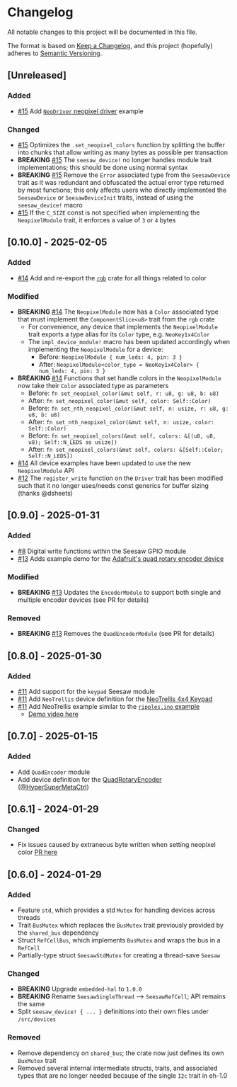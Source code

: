 # Changelog

All notable changes to this project will be documented in this file.

The format is based on [Keep a Changelog](https://keepachangelog.com/en/1.0.0/),
and this project (hopefully) adheres to [Semantic Versioning](https://semver.org/spec/v2.0.0.html).

## [Unreleased]

### Added

- [#15](https://github.com/alexeden/adafruit-seesaw/pull/15) Add [`NeoDriver` neopixel driver](https://www.adafruit.com/product/5766) example

### Changed

- [#15](https://github.com/alexeden/adafruit-seesaw/pull/15) Optimizes the `.set_neopixel_colors` function by splitting the buffer into chunks that allow writing as many bytes as possible per transaction
- **BREAKING** [#15](https://github.com/alexeden/adafruit-seesaw/pull/15) The `seesaw_device!` no longer handles module trait implementations; this should be done using normal syntax
- **BREAKING** [#15](https://github.com/alexeden/adafruit-seesaw/pull/15) Remove the `Error` associated type from the `SeesawDevice` trait as it was redundant and obfuscated the actual error type returned by most functions; this only affects users who directly implemented the `SeesawDevice` or `SeesawDeviceInit` traits, instead of using the `seesaw_device!` macro
- [#15](https://github.com/alexeden/adafruit-seesaw/pull/15) If the `C_SIZE` const is not specified when implementing the `NeopixelModule` trait, it enforces a value of `3` or `4` bytes


## [0.10.0] - 2025-02-05

### Added

- [#14](https://github.com/alexeden/adafruit-seesaw/pull/14) Add and re-export the [`rgb`](https://docs.rs/rgb/0.8.50/rgb/index.html) crate for all things related to color

### Modified

- **BREAKING** [#14](https://github.com/alexeden/adafruit-seesaw/pull/14) The `NeopixelModule` now has a `Color` associated type that must implement the `ComponentSlice<u8>` trait from the `rgb` crate
  - For convenience, any device that implements the `NeopixelModule` trait exports a type alias for its `Color` type, e.g. `NeoKey1x4Color`
  - The `impl_device_module!` macro has been updated accordingly when implementing the `NeopixelModule` for a device:
    - Before: `NeopixelModule { num_leds: 4, pin: 3 }`
    - After: `NeopixelModule<color_type = NeoKey1x4Color> { num_leds: 4, pin: 3 }`
- **BREAKING** [#14](https://github.com/alexeden/adafruit-seesaw/pull/14) Functions that set handle colors in the `NeopixelModule` now take their `Color` associated type as parameters
  - Before: `fn set_neopixel_color(&mut self, r: u8, g: u8, b: u8)`
  - After: `fn set_neopixel_color(&mut self, color: Self::Color)`
  - Before: `fn set_nth_neopixel_color(&mut self, n: usize, r: u8, g: u8, b: u8)`
  - After: `fn set_nth_neopixel_color(&mut self, n: usize, color: Self::Color)`
  - Before: `fn set_neopixel_colors(&mut self, colors: &[(u8, u8, u8); Self::N_LEDS as usize])`
  - After: `fn set_neopixel_colors(&mut self, colors: &[Self::Color; Self::N_LEDS])`
- [#14](https://github.com/alexeden/adafruit-seesaw/pull/14) All device examples have been updated to use the new `NeopixelModule` API
- [#12](https://github.com/alexeden/adafruit-seesaw/pull/12) The `register_write` function on the `Driver` trait has been modified such that it no longer uses/needs const generics for buffer sizing (thanks @dsheets)

## [0.9.0] - 2025-01-31

### Added

- [#8](https://github.com/alexeden/adafruit-seesaw/pull/8) Digital write functions within the Seesaw GPIO module
- [#13](https://github.com/alexeden/adafruit-seesaw/pull/13) Adds example demo for the [Adafruit's quad rotary encoder device](https://www.adafruit.com/product/5752)

### Modified

- **BREAKING** [#13](https://github.com/alexeden/adafruit-seesaw/pull/13) Updates the `EncoderModule` to support both single and multiple encoder devices (see PR for details)

### Removed

- **BREAKING** [#13](https://github.com/alexeden/adafruit-seesaw/pull/13) Removes the `QuadEncoderModule` (see PR for details)

## [0.8.0] - 2025-01-30

### Added

- [#11](https://github.com/alexeden/adafruit-seesaw/pull/11) Add support for the `keypad` Seesaw module
- [#11](https://github.com/alexeden/adafruit-seesaw/pull/11) Add `NeoTrellis` device definition for the [NeoTrellis 4x4 Keypad](https://www.adafruit.com/product/3954)
- [#11](https://github.com/alexeden/adafruit-seesaw/pull/11) Add NeoTrellis example similar to the [`ripples.ino` example](https://github.com/adafruit/Adafruit_Seesaw/blob/master/examples/NeoTrellis/ripples/ripples.ino)
  - [Demo video here](https://storage.googleapis.com/apemedia/neotrellis576.mp4)

## [0.7.0] - 2025-01-15

### Added

- Add `QuadEncoder` module
- Add device definition for the [QuadRotaryEncoder](https://www.adafruit.com/product/5752) ([@HyperSuperMetaCtrl](https://github.com/HyperSuperMetaCtrl))

## [0.6.1] - 2024-01-29

### Changed

- Fix issues caused by extraneous byte written when setting neopixel color [PR here](https://github.com/alexeden/adafruit-seesaw/pull/5)

## [0.6.0] - 2024-01-29

### Added

- Feature `std`, which provides a std `Mutex` for handling devices across threads
- Trait `BusMutex` which replaces the `BusMutex` trait previously provided by the `shared_bus` dependency
- Struct `RefCellBus`, which implements `BusMutex` and wraps the bus in a `RefCell`
- Partially-type struct `SeesawStdMutex` for creating a thread-save `Seesaw`

### Changed

- **BREAKING** Upgrade `embedded-hal` to `1.0.0`
- **BREAKING** Rename `SeesawSingleThread` --> `SeesawRefCell`; API remains the same
- Split `seesaw_device! { ... }` definitions into their own files under `/src/devices`

### Removed

- Remove dependency on `shared_bus`; the crate now just defines its own `BuxMutex` trait
- Removed several internal intermediate structs, traits, and associated types that are no longer needed because of the single `I2c` trait in eh-1.0
